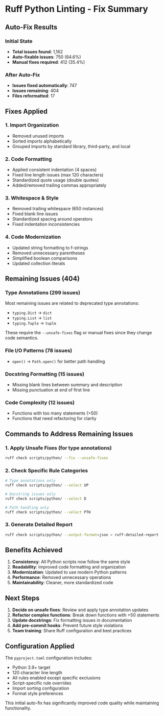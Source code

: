 # Ruff Python Linting - Fix Summary

## Auto-Fix Results

### Initial State
- **Total issues found**: 1,162
- **Auto-fixable issues**: 750 (64.6%)
- **Manual fixes required**: 412 (35.4%)

### After Auto-Fix
- **Issues fixed automatically**: 747
- **Issues remaining**: 404
- **Files reformatted**: 17

## Fixes Applied

### 1. Import Organization
- Removed unused imports
- Sorted imports alphabetically
- Grouped imports by standard library, third-party, and local

### 2. Code Formatting
- Applied consistent indentation (4 spaces)
- Fixed line length issues (max 120 characters)
- Standardized quote usage (double quotes)
- Added/removed trailing commas appropriately

### 3. Whitespace & Style
- Removed trailing whitespace (650 instances)
- Fixed blank line issues
- Standardized spacing around operators
- Fixed indentation inconsistencies

### 4. Code Modernization
- Updated string formatting to f-strings
- Removed unnecessary parentheses
- Simplified boolean comparisons
- Updated collection literals

## Remaining Issues (404)

### Type Annotations (299 issues)
Most remaining issues are related to deprecated type annotations:
- `typing.Dict` → `dict`
- `typing.List` → `list`
- `typing.Tuple` → `tuple`

These require the `--unsafe-fixes` flag or manual fixes since they change code semantics.

### File I/O Patterns (78 issues)
- `open()` → `Path.open()` for better path handling

### Docstring Formatting (15 issues)
- Missing blank lines between summary and description
- Missing punctuation at end of first line

### Code Complexity (12 issues)
- Functions with too many statements (>50)
- Functions that need refactoring for clarity

## Commands to Address Remaining Issues

### 1. Apply Unsafe Fixes (for type annotations)
```bash
ruff check scripts/python/ --fix --unsafe-fixes
```

### 2. Check Specific Rule Categories
```bash
# Type annotations only
ruff check scripts/python/ --select UP

# Docstring issues only
ruff check scripts/python/ --select D

# Path handling only
ruff check scripts/python/ --select PTH
```

### 3. Generate Detailed Report
```bash
ruff check scripts/python/ --output-format=json > ruff-detailed-report.json
```

## Benefits Achieved

1. **Consistency**: All Python scripts now follow the same style
2. **Readability**: Improved code formatting and organization
3. **Modernization**: Updated to use modern Python patterns
4. **Performance**: Removed unnecessary operations
5. **Maintainability**: Cleaner, more standardized code

## Next Steps

1. **Decide on unsafe fixes**: Review and apply type annotation updates
2. **Refactor complex functions**: Break down functions with >50 statements
3. **Update docstrings**: Fix formatting issues in documentation
4. **Add pre-commit hooks**: Prevent future style violations
5. **Team training**: Share Ruff configuration and best practices

## Configuration Applied

The `pyproject.toml` configuration includes:
- Python 3.9+ target
- 120 character line length
- All rules enabled except specific exclusions
- Script-specific rule overrides
- Import sorting configuration
- Format style preferences

This initial auto-fix has significantly improved code quality while maintaining functionality.